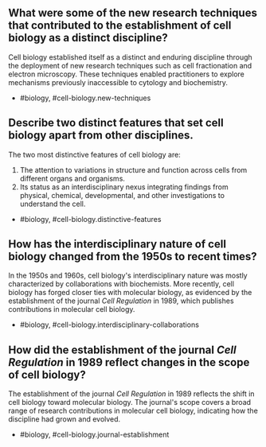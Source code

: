 ## What were some of the new research techniques that contributed to the establishment of cell biology as a distinct discipline?

Cell biology established itself as a distinct and enduring discipline through the deployment of new research techniques such as cell fractionation and electron microscopy. These techniques enabled practitioners to explore mechanisms previously inaccessible to cytology and biochemistry.

- #biology, #cell-biology.new-techniques


## Describe two distinct features that set cell biology apart from other disciplines.

The two most distinctive features of cell biology are:
1. The attention to variations in structure and function across cells from different organs and organisms.
2. Its status as an interdisciplinary nexus integrating findings from physical, chemical, developmental, and other investigations to understand the cell.

- #biology, #cell-biology.distinctive-features


## How has the interdisciplinary nature of cell biology changed from the 1950s to recent times?

In the 1950s and 1960s, cell biology's interdisciplinary nature was mostly characterized by collaborations with biochemists. More recently, cell biology has forged closer ties with molecular biology, as evidenced by the establishment of the journal *Cell Regulation* in 1989, which publishes contributions in molecular cell biology.

- #biology, #cell-biology.interdisciplinary-collaborations


## How did the establishment of the journal *Cell Regulation* in 1989 reflect changes in the scope of cell biology?

The establishment of the journal *Cell Regulation* in 1989 reflects the shift in cell biology toward molecular biology. The journal's scope covers a broad range of research contributions in molecular cell biology, indicating how the discipline had grown and evolved.

- #biology, #cell-biology.journal-establishment